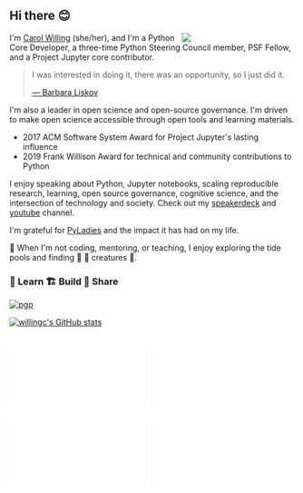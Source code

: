 ## Hi there 😊

<div>
  <img align="right" width=200 src="swirl-mascot-1000.png">
  <p>
    I'm <a href="https://willingconsulting.com">Carol Willing</a> (she/her), and I'm a Python Core Developer, a three-time Python Steering Council member, PSF Fellow, and a Project Jupyter core contributor.
  </p>
  <blockquote>
  I was interested in doing it, there was an opportunity, so I just did it.
  
  <a href="http://www.pmg.csail.mit.edu/~liskov/">&mdash; Barbara Liskov</a>
  </blockquote>
</div>



I'm also a leader in open science and open-source governance. I'm driven to make open science accessible through open tools and learning materials.

- 2017 ACM Software System Award for Project Jupyter's lasting influence
- 2019 Frank Willison Award for technical and community contributions to Python

I enjoy speaking about Python, Jupyter notebooks, scaling reproducible research, learning, open source governance, cognitive science, and the intersection of technology and society.
Check out my [speakerdeck](https://speakerdeck.com/willingc) and [youtube](https://www.youtube.com/@CarolWilling/featured) channel.

I'm grateful for [PyLadies](https://pyladies.com) and the impact it has had on my life.

🌊 When I'm not coding, mentoring, or teaching, I enjoy exploring the tide pools and finding
🐙 🐚 creatures 🦦.

### 🍎 Learn 🏗️ Build 🎁 Share

[![pgp](https://img.shields.io/badge/pgp-0x5FA188A82AE4C900-313131)](https://github.com/willingc.gpg)


[![willingc's GitHub stats](https://github-readme-stats.vercel.app/api?username=willingc)](https://github.com/willingc/github-readme-stats)

<br>
<a href="https://github.com/willingc">
  <img align="center" width="49%" src="./header.svg" />
</a>
</br>
<be>
<a href="https://github.com/willingc">
  <img align="center" width="49%" src="./acti_comm.svg" />
</a>
</br>
<br>

<a href="https://github.com/willingc">
  <img align="center" width="49%" src="./iso_calender.svg" />
</a>
</br>
